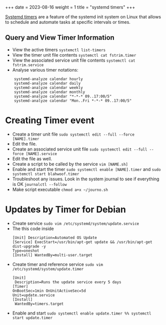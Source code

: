 +++
date = 2023-08-16
weight = 1
title = "systemd timers"
+++

[Systemd timers](https://wiki.archlinux.org/title/systemd/Timers) are a feature of the systemd init system on Linux that allows to schedule and automate tasks at specific intervals or times.

## Query and View Timer Information


- View the active timers `systemctl list-timers` 
- View the timer unit file contents `systemctl cat fstrim.timer`
- View the associated service unit file contents `systemctl cat fstrim.service`
- Analyse various timer notations: 
```
	systemd-analyze calendar hourly
	systemd-analyze calendar daily
	systemd-analyze calendar weekly
	systemd-analyze calendar monthly
	systemd-analyze calendar "*-*-* 09..17:00/5"
	systemd-analyze calendar "Mon..Fri *-*-* 09..17:00/5"
```
# Creating Timer event
- Create a timer unit file `sudo systemctl edit --full --force [NAME].timer`
-  Edit the file.
- Create an associated service unit file `sudo systemctl edit --full --force [NAME].service`
- Edit the file as well.
- Create a script to be called by the service `vim [NAME.sh]`
- Enable and start the timer `sudo systemctl enable [NAME].timer` and  `sudo systemctl start blahwoof.timer`
- Troubleshoot any issues. Look in the system journal to see if everything is OK ``journalctl --follow``
- Make script executable `chmod a+x ~/journo.sh`

# Updates by Timer for Debian
- Create service `sudo vim /etc/systemd/system/update.service`
- The this code inside 
	```
	[Unit] Description=Automated OS Update 
	[Service] ExecStart=/usr/bin/apt-get update && /usr/bin/apt-get dist-upgrade -y 
	Type=oneshot
	[Install] WantedBy=multi-user.target
	```
- Create timer and reference service `sudo vim /etc/systemd/system/update.timer`
	```
	[Unit]
	 Description=Runs the update service every 5 days 
	[Timer]
	OnBootSec=1min OnUnitActiveSec=5d 
	Unit=update.service 
	[Install] 
	 WantedBy=timers.target
	 ```
- Enable and start `sudo systemctl enable update.timer %% systemctl start update.timer`
